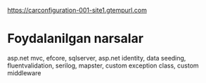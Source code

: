 https://carconfiguration-001-site1.gtempurl.com
# Foydalanilgan narsalar
asp.net mvc, efcore, sqlserver, asp.net identity, data seeding, fluentvalidation, serilog, mapster, custom exception class, custom middleware
